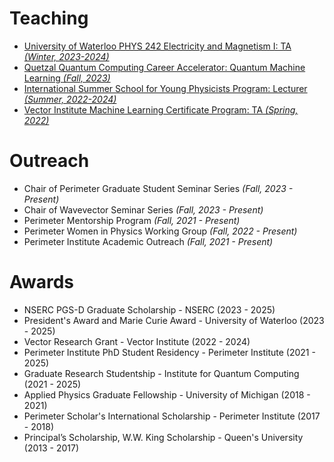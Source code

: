 # Teaching
- [University of Waterloo PHYS 242 Electricity and Magnetism I: TA *(Winter, 2023-2024)*](assets/data/teaching/em.pdf)
- [Quetzal Quantum Computing Career Accelerator: Quantum Machine Learning *(Fall, 2023)*](assets/data/teaching/quetzal.pdf)
- [International Summer School for Young Physicists Program: Lecturer *(Summer, 2022-2024)*](assets/data/teaching/issyp.pdf)
  <!-- - Developed week-long lecture series and Monte Carlo exercises on phase transitions for high school students -->
- [Vector Institute Machine Learning Certificate Program: TA *(Spring, 2022)*](assets/data/teaching/ml.pdf)
  <!-- - Developed course content and graded assignments for participants to learn introductory skills in learning theory -->

# Outreach
- Chair of Perimeter Graduate Student Seminar Series *(Fall, 2023 - Present)*
- Chair of Wavevector Seminar Series *(Fall, 2023 - Present)*
- Perimeter Mentorship Program *(Fall, 2021 - Present)*
- Perimeter Women in Physics Working Group *(Fall, 2022 - Present)*
- Perimeter Institute Academic Outreach *(Fall, 2021 - Present)*

# Awards
- NSERC PGS-D Graduate Scholarship - NSERC (2023 - 2025)
- President's Award and Marie Curie Award - University of Waterloo (2023 - 2025)
- Vector Research Grant - Vector Institute (2022 - 2024)
- Perimeter Institute PhD Student Residency - Perimeter Institute (2021 - 2025)
- Graduate Research Studentship - Institute for Quantum Computing (2021 - 2025)
- Applied Physics Graduate Fellowship - University of Michigan (2018 - 2021)
- Perimeter Scholar's International Scholarship - Perimeter Institute (2017 - 2018)
- Principal’s Scholarship, W.W. King Scholarship - Queen's University (2013 - 2017)




<!-- <h4 style="margin:0 10px 0;">Conference Reviewers</h4>

<ul style="margin:0 0 5px;">
  <li><a href="http://cvpr2023.thecvf.com/"><autocolor>IEEE/CVF Conference on Computer Vision and Pattern Recognition (CVPR) 2021-2023</autocolor></a></li>
  <li><a href="http://iccv2021.thecvf.com/"><autocolor>IEEE/CVF International Conference on Computer Vision (ICCV) 2021</autocolor></a></li>
  <li><a href="https://eccv2022.ecva.net/"><autocolor>European Conference on Computer Vision (ECCV) 2022</autocolor></a></li>
</ul>

<h4 style="margin:0 10px 0;">Journal Reviewers</h4>

<ul style="margin:0 0 20px;">
  <li><a href="https://www.computer.org/csdl/journal/tp"><autocolor>IEEE Transactions on Pattern Analysis and Machine Intelligence (TPAMI)</autocolor></a></li>
  <li><a href="https://www.springer.com/journal/11263"><autocolor>International Journal of Computer Vision (IJCV)</autocolor></a></li>
</ul>
 -->